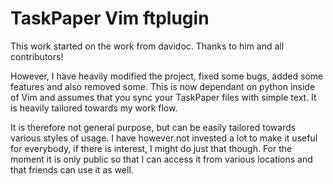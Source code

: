 # TaskPaper Vim ftplugin #

This work started on the work from davidoc. Thanks to him and all contributors!

However, I have heavily modified the project, fixed some bugs, added some
features and also removed some. This is now dependant on python inside of Vim
and assumes that you sync your TaskPaper files with simple text. It is heavily
tailored towards my work flow.

It is therefore not general purpose, but can be easily tailored towards various
styles of usage. I have however not invested a lot to make it useful for
everybody, if there is interest, I might do just that though. For the moment it
is only public so that I can access it from various locations and that friends
can use it as well.

